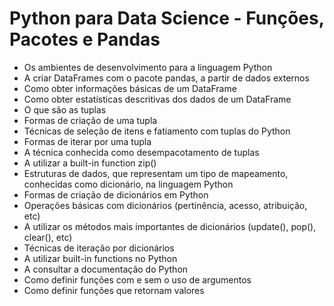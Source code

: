 # Python para Data Science - Funções, Pacotes e Pandas

- Os ambientes de desenvolvimento para a linguagem Python
- A criar DataFrames com o pacote pandas, a partir de dados externos
- Como obter informações básicas de um DataFrame
- Como obter estatísticas descritivas dos dados de um DataFrame
- O que são as tuplas
- Formas de criação de uma tupla
- Técnicas de seleção de itens e fatiamento com tuplas do Python
- Formas de iterar por uma tupla
- A técnica conhecida como desempacotamento de tuplas
- A utilizar a built-in function zip()
- Estruturas de dados, que representam um tipo de mapeamento, conhecidas como dicionário, na linguagem Python
- Formas de criação de dicionários em Python
- Operações básicas com dicionários (pertinência, acesso, atribuição, etc)
- A utilizar os métodos mais importantes de dicionários (update(), pop(), clear(), etc)
- Técnicas de iteração por dicionários
- A utilizar built-in functions no Python
- A consultar a documentação do Python
- Como definir funções com e sem o uso de argumentos
- Como definir funções que retornam valores
